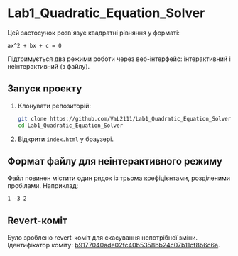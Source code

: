 # Lab1_Quadratic_Equation_Solver

Цей застосунок розв'язує квадратні рівняння у форматі:

```
ax^2 + bx + c = 0
```

Підтримується два режими роботи через веб-інтерфейс: інтерактивний і неінтерактивний (з файлу).

## Запуск проекту

1. Клонувати репозиторій:
   ```sh
   git clone https://github.com/VaL2111/Lab1_Quadratic_Equation_Solver
   cd Lab1_Quadratic_Equation_Solver
   ```
2. Відкрити `index.html` у браузері.

## Формат файлу для неінтерактивного режиму

Файл повинен містити один рядок із трьома коефіцієнтами, розділеними пробілами. Наприклад:

```
1 -3 2
```

## Revert-коміт

Було зроблено revert-коміт для скасування непотрібної зміни. Ідентифікатор коміту: [b9177040ade02fc40b5358bb24c07b11cf8b6c6a](https://github.com/VaL2111/Lab1_Quadratic_Equation_Solver/commit/b9177040ade02fc40b5358bb24c07b11cf8b6c6a).
